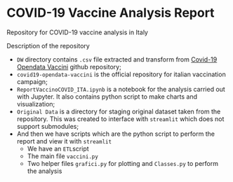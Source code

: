 # COVID-19 Vaccine Analysis Report
Repository for COVID-19 vaccine analysis in Italy

Description of the repository
* `DW` directory contains `.csv` file extracted and transform from [Covid-19 Opendata Vaccini](https://github.com/italia/covid19-opendata-vaccini) github repository;
* `covid19-opendata-vaccini` is the official repository for italian vaccination campaign;
* `ReportVaccinoCOVID_ITA.ipynb` is a notebook for the analysis carried out with Jupyter. It also contains python script to make charts and visualization;
* `Original Data` is a directory for staging original dataset taken from the repository. This was created to interface with `streamlit` which does not support submodules;
* And then we have scripts which are the python script to perform the report and view it with `streamlit`
  * We have an `ETL`script
  * The main file `vaccini.py`
  * Two helper files `grafici.py` for plotting and `Classes.py` to perform the analysis
